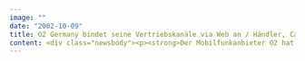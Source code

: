 ```yaml
---
image: ""
date: "2002-10-09"
title: O2 Germany bindet seine Vertriebskanäle via Web an / Händler, Call Center und Online Shops nutzen gemeinsame internetbasierte Infrastruktur
content: <div class="newsbody"><p><strong>Der Mobilfunkanbieter O2 hat die Integrationsplattform VIOS eingeführt, um Call Center und Online Shops an die eigenen Backend-Systeme anzubinden und so die Prozesse zu optimieren. Ende Oktober werden auch die Händler an das System angeschlossen.</strong></p><p>Lieferzeiten verkürzen, Prozesse bei der Dateneingabe verbessern und Medienbrüche verhindern - diese Ziele hat der Mobilfunkanbieter O2 Germany durch die Einführung einer Integrationsplattform für alle Vertriebskanäle erreicht. Mit dem komplexen Enterprise Application Integration (EAI) Project integriert O2 als erstes Unternehmen der Telekommunikationsbranche alle vertriebsrelevanten Prozesse und Daten in einer internetbasierten Lösung. Der IT-Dienstleister SinnerSchrader hat die Plattform mit dem hausinternen Namen VIOS entwickelt, die auf Internet-Technologie basiert und durchgängig in Java konzipiert ist. Das Herzstück von VIOS bildet eine zentrale Order-Datenbank, die permanent bi-direktional mit dem Enterprise Resource Planning (ERP) System Oracle Applications abgeglichen wird. Im Endausbau werden alle Bestellprozesse in dieser Bestelldatenbank konsolidiert. Die Anbindung an das ERP-System hat das Software- und Beratungshaus Promatis realisiert.</p><p>In der im Frühjahr abgeschlossenen zweiten Phase entstand für interne Abteilungen wie Kundenbetreuung und Vertrieb ein Werkzeug zur Auftragseingabe und Auftragsverfolgung. Dieses Order Management Tool ist eine Erweiterung der in der ersten Phase implementierten Plattform für den Datenaustausch zwischen Online Shops und ERP-System. Es unterstützt mit zusätzlichen Funktionalitäten auch Prozesse wie Vertragsverlängerung, Kundenrückgewinnung oder Rahmenverträge mit Großkunden. Die derzeit laufende dritte Phase dehnt den Nutzerkreis auf weitere Vertriebskanäle aus. Mobilfunkhändler und andere Vertriebspartner erfassen ab Ende Oktober ihre Aufträge, aber auch Reklamationen und Retouren dann über ein webbasiertes Frontend. VIOS Phase 3 wird für die Vertriebspartner nach ihrer jeweiligen Kategorie zugeschnittene Informationen bereithalten. Sie bekommen zum Beispiel jeweils unterschiedliche Sortimente zu verschiedenen Preisen - auch dies wird das System abbilden können.</p><p>Abgesehen vom Frontend ändert sich für die Vertriebspartner dabei im Prinzip nicht viel&#58; Sie geben heute schon ihre Bestellungen online auf. Das derzeit eingesetzte System übermittelt die Daten jedoch nicht automatisch an das Backend, sondern leitet sie per eMail an das Backoffice von O2 weiter, wo sie ein zweites Mal eingegeben werden.</p><p>Mit dem bisherigen Projektverlauf zufrieden zeigt sich Bert Müller, der Projektleiter der Fachseite bei O2&#58; "Wir konnten die Lieferzeiten verkürzen und gleichzeitig die Prozesse optimieren. Die Zufriedenheit unserer Kunden ist deutlich gestiegen. Einen ähnlichen Effekt erwarten wir auch auf Seiten der Vertriebspartner."</p></div>
---
```


